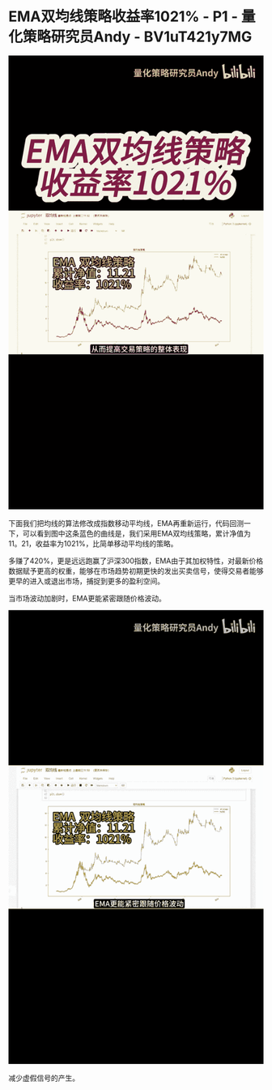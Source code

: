 # EMA双均线策略收益率1021% - P1 - 量化策略研究员Andy - BV1uT421y7MG

![](img/d5c8560ac4db479d90cc8b9ae92678a6_0.png)

下面我们把均线的算法修改成指数移动平均线，EMA再重新运行，代码回测一下，可以看到图中这条蓝色的曲线是，我们采用EMA双均线策略，累计净值为11。21，收益率为1021%，比简单移动平均线的策略。

多赚了420%，更是远远跑赢了沪深300指数，EMA由于其加权特性，对最新价格数据赋予更高的权重，能够在市场趋势初期更快的发出买卖信号，使得交易者能够更早的进入或退出市场，捕捉到更多的盈利空间。

当市场波动加剧时，EMA更能紧密跟随价格波动。

![](img/d5c8560ac4db479d90cc8b9ae92678a6_2.png)

减少虚假信号的产生。